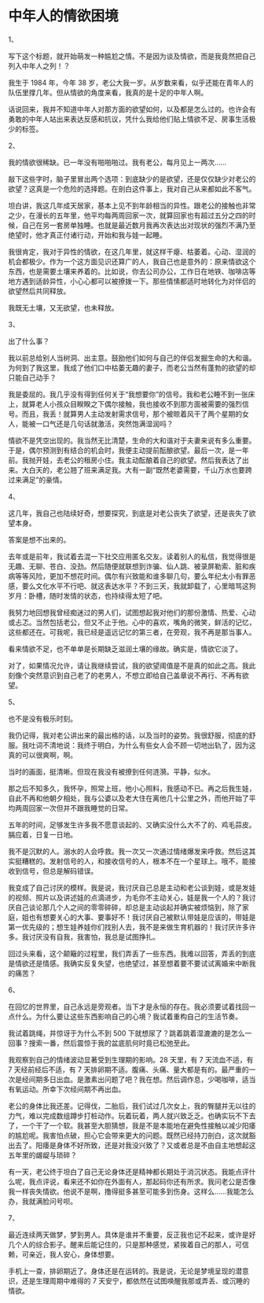 # 中年人的情欲困境

1、

写下这个标题，就开始萌发一种尴尬之情。不是因为谈及情欲，而是我竟然把自己列入中年人之列！？

我生于 1984 年，今年 38 岁，老公大我一岁。从岁数来看，似乎还能在青年人的队伍里撑几年。但从情欲的角度来看，我真的是十足的中年人啊。

话说回来，我并不知道中年人对那方面的欲望如何，以及都是怎么过的。也许会有勇敢的中年人站出来表达反感和抗议，凭什么我给他们贴上情欲不足、房事生活极少的标签。

2、

我的情欲很稀缺。已一年没有啪啪啪过。我有老公，每月见上一两次……

敲下这些字时，脑子里冒出两个选项：到底缺少的是欲望，还是仅仅缺少对老公的欲望？这真是一个危险的选择题。在剖白这件事上，我对自己从来都如此不客气。

坦白讲，我这几年成天居家，基本上见不到年龄相当的异性。跟老公的接触也非常之少，在漫长的五年里，他平均每两周回家一次，就算回家也有超过五分之四的时候，自己在另一套房单独睡。也就是最近数月我再次表达出对现状的强烈不满乃至绝望时，他才真正付诸行动，开始和我与娃一起睡。

我很肯定，我对于异性的情欲，在这几年里，就这样干瘪、枯萎着。心动、湿润的机会都极少。作为一个这方面见识还算广的人，我自己也是意外的：原来情欲这个东西，也是需要土壤来养着的。比如说，你去公司办公，工作日在地铁、咖啡店等地方遇到适龄异性，小心心都可以被撩拨一下。那些情愫都适时地转化为对伴侣的欲望然后共同释放。

我既无土壤，又无欲望，也未释放。

3、

出了什么事？

我以前总给别人当树洞、出主意。鼓励他们如何与自己的伴侣发掘生命的大和谐。为何到了我这里，我成了他们口中枯萎无趣的妻子，而老公当然有蓬勃的欲望的却只能自己动手？

我是委屈的。我几乎没有得到任何关于“我想要你”的信号。我和老公睡不到一张床上，就算老人小孩众目睽睽之下偶尔接触，我也接收不到那方面被需要的强烈信号。而且，我丢！就算男人主动发射需求信号，那个被晾着风干了两个星期的女人，能被一口气还是几句话就激活，突然饱满湿润吗？

情欲不是凭空出现的。我当然无比清楚，生命的大和谐对于夫妻来说有多么重要。于是，偶尔预测到有结合的机会时，我便主动提前酝酿欲望。最后一次，是一年前。我抛开娃，去老公的租房小住。我主动酝酿着自己的欲望。然后我表达了出来。大白天的，老公翘了班来满足我。大有一副“既然老婆需要，千山万水也要跨过来满足”的豪情。

4、

这几年，我自己也陆续好奇，想要探究，到底是对老公丧失了欲望，还是丧失了欲望本身。

答案是想不出来的。

去年或是前年，我试着去混一下社交应用匿名交友。读着别人的私信，我觉得很是无趣、无聊、苍白、没劲。然后随便就联想到诈骗、仙人跳、被录屏勒索、脏和疾病等等风险，更加不想花时间。偶尔有兴致能和谁多聊几句，要么年纪太小有罪恶感，要么文化水平不行吧、就这表达水平？不到三天，我就卸载了，心里暗骂这狗岁月：卧槽，随时发情的状态，也持续得太短了吧。

我努力地回想我曾经痴迷过的男人们，试图想起我对他们的那份激情、热爱、心动或忐忑。当然包括老公，但又不止于他。心中的喜欢，嘴角的微笑，鲜活的记忆，这些都还在。可我呢，我已经是遥远记忆的第三者，在旁观，我不再是那当事人。

看来情欲不足，也不单单是长期缺乏滋润土壤的缘故。确实是，情欲它淡了。

对了，如果情况允许，请让我继续尝试，我的欲望阈值是不是真的如此之高。我此刻像个突然意识到自己老了的老男人，不想立即给自己盖章说不再行、不再有欲望。

5、

也不是没有极乐时刻。

我仍记得，我对老公讲出来的最出格的话，以及当时的姿势。我很舒服，彻底的舒服。我吐词不清地说：我终于明白，为什么有些女人会不顾一切地出轨了，因为这真的可以很爽啊，啊。

当时的画面，挺清晰。但现在我没有被撩到任何涟漪。平静，似水。

那之后不知多久，我怀孕，照常上班，他小心照料，我感动不已。再之后我生娃，自此不再和他朝夕相处，我与公婆以及老大住在离他几十公里之外，而他开始了平均两周回家一次但并不跟我睡觉的日常。

五年的时间，足够发生许多我不愿意谈起的、又确实没什么大不了的、鸡毛蒜皮。膈应着，日复一日地。

我不是沉默的人。溺水的人会呼救。我一次又一次通过情绪爆发来呼救。然后这其实挺糟糕的。发射信号的人，和接收信号的人，根本不在一个星球上。哦不，能接收到信号，但总是解码错误。

我变成了自己讨厌的模样。我是说，我讨厌自己总是主动和老公谈到娃，或是发娃的视频、照片以及讲述娃的点滴进步，为毛你不主动关心，娃是我一个人的？我讨厌自己谈论那几个人之间的零零碎碎，却总是主动谈起并确实被烦恼到，除了家庭，姐也有想要关心的大事、要事好不！我讨厌自己被默认带娃是应该的，带娃是第一优先级的；想生娃养娃你们找别人去，我不是来做生育机器的！我讨厌许多许多。我讨厌没有自我，我害怕，我总是试图挣扎。

回过头来看，这个颠簸的过程里，我们弄丢了一些东西。我难以回答，弄丢的到底是情欲还是情感。我确实反复失望，也绝望过，甚至想着要不要试试离婚来中断我的痛苦？

6、

在回忆的世界里，自己永远是旁观者。当下才是永恒的存在。我必须要试着找回一点什么。为什么要让这些东西影响自己的心境？我试着重构自己的生活节奏。

我试着跳绳，并惊讶于为什么不到 500 下就想尿了？跳着跳着湿漉漉的是怎么一回事？搜索一番，然后震惊于我的盆底肌何时竟已松弛至此。

我观察到自己的情绪波动显著受到生理期的影响。28 天里，有 7 天流血不适，有 7 天经前经后不适，有 7 天排卵期不适。腹痛、头痛、量大都是有的。最严重的一次是经间期多日出血。是激素出问题了吧？我在想。然后调作息，少喝咖啡，适当有氧运动。所幸下次经间期不再出血。

老公的身体比我还差。记得伐，二胎后，我们试过几次女上，我的臀腿并无以往的力气，难以完成数组蹲步打桩动作。玩着玩着，两人就兴致乏乏。也确实玩不下去了，一个干了一个软。我甚至大胆猜想，我是不是本能地在避免性接触以减少阳痿的尴尬呢。我害怕点破，担心它会带来更大的问题。既然已经持刀剖白，这次就豁出去了。阳痿是身体不好所致，还是对我没兴致了？又或者总是不由自主地想起这五年里的龌龊与琐碎？

有一天，老公终于坦白了自己无论身体还是精神都长期处于消沉状态。我能点评什么呢，我点评说，看来还不如你在外面有人，那起码你还有所求。我问老公是否像我一样丧失情欲。他说不是啊，撸得挺多甚至可能多到伤身。这样么……我能怎么办，我就满脸问号呗。

7、

最近连续两天做梦，梦到男人。具体是谁并不重要，反正我也记不起来，或许是好几个人的综合影子。醒来后能记住的，只是那种感觉，紧挨着自己的那人，可信赖，可亲近，我人安心，身体想要。

手机上一查，排卵期近了。身体还是在运转的。我是说，无论是梦境呈现的潜意识，还是生理周期中难得的 7 天安宁，都依然在试图唤醒我那或弄丢、或沉睡的情欲。

<!---

tags: #夫妻 #健康 #人到中年 #情欲

created_at: 2021-09-28

updated_at: 2021-09-28

--->